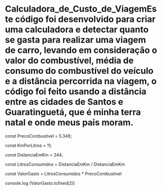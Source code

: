# Calculadora_de_Custo_de_ViagemEste código foi desenvolvido para criar uma calculadora e detectar quanto se gasta para realizar uma viagem de carro, levando em consideração o valor do combustível, média de consumo do combustível do veículo e a distância percorrida na viagem, o código foi feito usando a distância entre as cidades de Santos e Guaratinguetá, que é minha terra natal e onde meus pais moram.

const PrecoCombustivel = 5.349;

const KmPorLitros = 11;

const DistanciaEmKm = 244;

const LitrosConsumidos = DistanciaEmKm / DistanciaEmKm

const ValorGasto = LitrosConsumidos * PrecoCombustivel

console.log (ValorGasto.tofixed(2))
